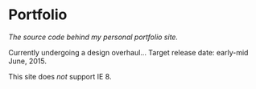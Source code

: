 # Portfolio

_The source code behind my personal portfolio site._

Currently undergoing a design overhaul... Target release date: early-mid June, 2015.

This site does _not_ support IE 8.
